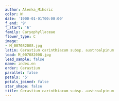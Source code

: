 ```yaml
---
author: Alenka_Mihoric
color: W
date: '1900-01-01T00:00:00'
f_end: '9'
f_start: '6'
family: Caryophyllaceae
flower_type: C
image:
- M_007082008.jpg
latin: Cerastium carinthiacum subsp. austroalpinum
lead: M_007082008.jpg
lead_sample: false
name: index.en
order: Cerastium
parallel: false
petals: '5'
petals_joined: false
star_shape: false
title: Cerastium carinthiacum subsp. austroalpinum
---
```

